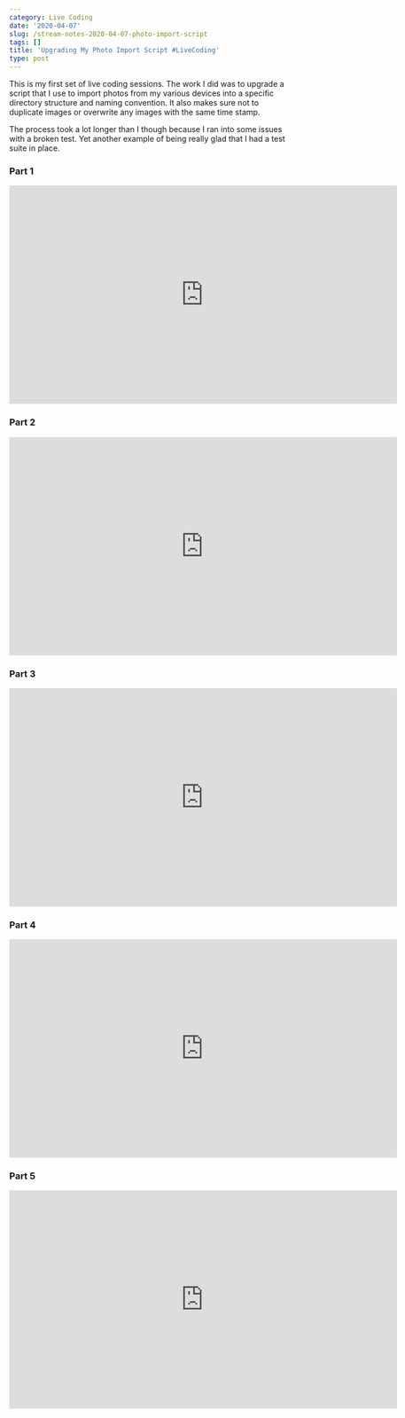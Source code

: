 ```yaml
---
category: Live Coding
date: '2020-04-07'
slug: /stream-notes-2020-04-07-photo-import-script
tags: []
title: 'Upgrading My Photo Import Script #LiveCoding'
type: post
---
```



This is my first set of live coding sessions. The work I did was to upgrade a script that I use to import photos from my various devices into a specific directory structure and naming convention. It also makes sure not to duplicate images or overwrite any images with the same time stamp. 

The process took a lot longer than I though because I ran into some issues with a broken test. Yet another example of being really glad that I had a test suite in place. 

### Part 1

<iframe width="700" height="394" src="https://www.youtube.com/embed/iFdJyX_Vf_Q?start=428" frameborder="0" allow="accelerometer; autoplay; encrypted-media; gyroscope; picture-in-picture" allowfullscreen></iframe>

### Part 2

<iframe width="700" height="394" src="https://www.youtube.com/embed/5HPdrhqQMMA?start=428" frameborder="0" allow="accelerometer; autoplay; encrypted-media; gyroscope; picture-in-picture" allowfullscreen></iframe>

### Part 3

<iframe width="700" height="394" src="https://www.youtube.com/embed/3WF5i8-jTmI?start=388" frameborder="0" allow="accelerometer; autoplay; encrypted-media; gyroscope; picture-in-picture" allowfullscreen></iframe>

### Part 4

<iframe width="700" height="394" src="https://www.youtube.com/embed/cV0h1vKI7Y8?start=205" frameborder="0" allow="accelerometer; autoplay; encrypted-media; gyroscope; picture-in-picture" allowfullscreen></iframe>

### Part 5

<iframe width="700" height="394" src="https://www.youtube.com/embed/iSxZymuv6nY?start=218" frameborder="0" allow="accelerometer; autoplay; encrypted-media; gyroscope; picture-in-picture" allowfullscreen></iframe>